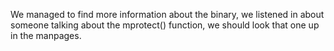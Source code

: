 We managed to find more information about the binary, we listened in
about someone talking about the mprotect() function, we should look
that one up in the manpages.
